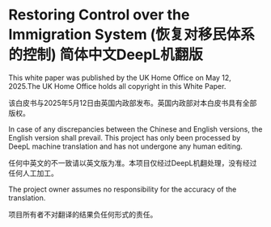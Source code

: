 # Restoring Control over the Immigration System (恢复对移民体系的控制) 简体中文DeepL机翻版

This white paper was published by the UK Home Office on May 12, 2025.The UK Home Office holds all copyright in this White Paper. 

该白皮书与2025年5月12日由英国内政部发布。英国内政部对本白皮书具有全部版权。

In case of any discrepancies between the Chinese and English versions, the English version shall prevail. This project has only been processed by DeepL machine translation and has not undergone any human editing. 

任何中英文的不一致请以英文版为准。本项目仅经过DeepL机翻处理，没有经过任何人工加工。 

The project owner assumes no responsibility for the accuracy of the translation. 

项目所有者不对翻译的结果负任何形式的责任。